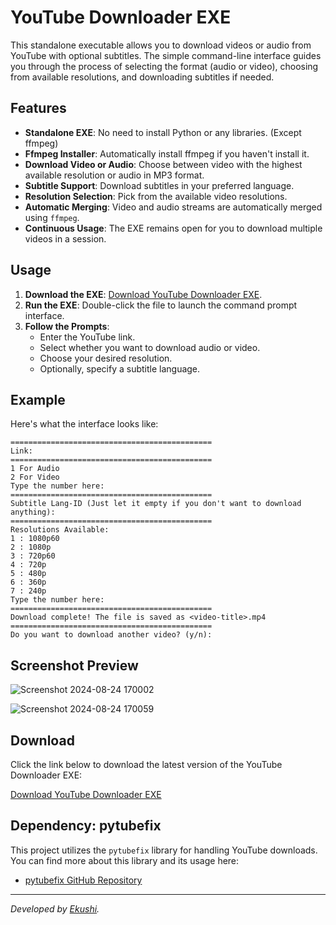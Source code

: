 

# YouTube Downloader EXE

This standalone executable allows you to download videos or audio from YouTube with optional subtitles. The simple command-line interface guides you through the process of selecting the format (audio or video), choosing from available resolutions, and downloading subtitles if needed.

## Features

- **Standalone EXE**: No need to install Python or any libraries. (Except ffmpeg)
- **Ffmpeg Installer**: Automatically install ffmpeg if you haven't install it.
- **Download Video or Audio**: Choose between video with the highest available resolution or audio in MP3 format.
- **Subtitle Support**: Download subtitles in your preferred language.
- **Resolution Selection**: Pick from the available video resolutions.
- **Automatic Merging**: Video and audio streams are automatically merged using `ffmpeg`.
- **Continuous Usage**: The EXE remains open for you to download multiple videos in a session.

## Usage

1. **Download the EXE**: [Download YouTube Downloader EXE](https://github.com/ExyXyz/YT-Downloader/releases).
2. **Run the EXE**: Double-click the file to launch the command prompt interface.
3. **Follow the Prompts**:
   - Enter the YouTube link.
   - Select whether you want to download audio or video.
   - Choose your desired resolution.
   - Optionally, specify a subtitle language.

## Example

Here's what the interface looks like:

```plaintext
=============================================
Link: 
=============================================
1 For Audio
2 For Video
Type the number here: 
=============================================
Subtitle Lang-ID (Just let it empty if you don't want to download anything): 
=============================================
Resolutions Available:
1 : 1080p60
2 : 1080p
3 : 720p60
4 : 720p
5 : 480p
6 : 360p
7 : 240p
Type the number here: 
=============================================
Download complete! The file is saved as <video-title>.mp4
=============================================
Do you want to download another video? (y/n):
```

## Screenshot Preview

![Screenshot 2024-08-24 170002](https://github.com/user-attachments/assets/02e393ec-52c5-4a4c-bf9d-3a6c8e09e9a5)

![Screenshot 2024-08-24 170059](https://github.com/user-attachments/assets/48217236-3930-432e-80d0-4fc1538627ec)



## Download

Click the link below to download the latest version of the YouTube Downloader EXE:

[Download YouTube Downloader EXE](https://github.com/ExyXyz/YT-Downloader/releases/tag/1.1)

## Dependency: pytubefix

This project utilizes the `pytubefix` library for handling YouTube downloads. You can find more about this library and its usage here:

- [pytubefix GitHub Repository](https://github.com/JuanBindez/pytubefix)

---

*Developed by [Ekushi](https://github.com/ExyXyz).*
